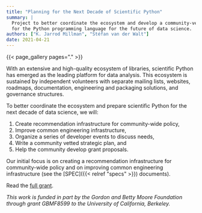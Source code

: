 ```yaml
---
title: "Planning for the Next Decade of Scientific Python"
summary: |
  Project to better coordinate the ecosystem and develop a community-vetted decadal plan
  for the Python programming language for the future of data science.
authors: ["K. Jarrod Millman", "Stéfan van der Walt"]
date: 2021-04-21
---
```


{{< page_gallery pages="." >}}

With an extensive and high-quality ecosystem of libraries, scientific Python
has emerged as the leading platform for data analysis.
This ecosystem is sustained by independent volunteers with separate mailing
lists, websites, roadmaps, documentation, engineering and packaging solutions,
and governance structures.

To better coordinate the ecosystem and prepare scientific Python
for the next decade of data science, we will:

1. Create recommendation infrastructure for community-wide policy,
2. Improve common engineering infrastructure,
3. Organize a series of developer events to discuss needs,
4. Write a community vetted strategic plan, and
5. Help the community develop grant proposals.

Our initial focus is on creating a recommendation infrastructure for
community-wide policy and on improving common engineering infrastructure
(see the [SPEC]({{< relref "specs" >}}) documents).

Read the [full grant](../../doc/scientific-python-planning-grant-2020.pdf).

_This work is funded in part by the Gordon and Betty Moore Foundation through
grant GBMF8599 to the University of California, Berkeley._

